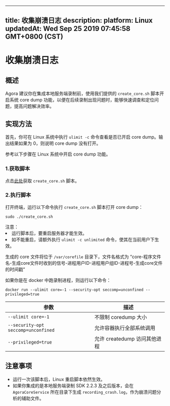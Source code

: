 
---
title: 收集崩溃日志
description: 
platform: Linux
updatedAt: Wed Sep 25 2019 07:45:58 GMT+0800 (CST)
---
# 收集崩溃日志
## 概述

Agora 建议你在集成本地服务端录制前，使用我们提供的 `create_core.sh` 脚本开启系统 core dump 功能，以便在后续录制出现问题时，能够快速调查和定位问题，提高问题解决效率。

## 实现方法

首先，你可在 Linux 系统中执行 `ulimit -c` 命令查看是否已开启 core dump。输出结果如果为 0，则说明 core dump 没有打开。

参考以下步骤在 Linux 系统中开启 core dump 功能。

### 1.获取脚本

点击[此处](https://download.agora.io/sh/create_core.sh)获取 `create_core.sh` 脚本。

### 2.执行脚本

打开终端，运行以下命令执行 `create_core.sh` 脚本打开 core dump：

~~~
sudo ./create_core.sh
~~~

<div class="alert note">注意：<li>运行脚本后，要重启服务器才能生效。<li>如不能重启，请额外执行 <code>ulimit -c unlimited</code> 命令，使其在当前用户下生效。</li></li></div>

生成的 core 文件将位于 `/var/corefile` 目录下，文件名格式为 “core-程序文件名-生成core文件时收到的信号-进程用户ID-进程用户组ID-进程号-生成core文件的时间戳”

如果你是在 docker 中跑录制进程，则运行以下命令：

~~~
docker run --ulimit core=-1 --security-opt seccomp=unconfined --privileged=true
~~~

| 参数                              | 描述                         |
|-----------------------------------|------------------------------|
| `--ulimit core=-1`                  | 不限制 coredump 大小         |
| `--security-opt seccomp=unconfined` | 允许容器执行全部系统调用     |
| `--privileged=true`                 | 允许 createdump 访问其他进程 |

## 注意事项

- 运行一次该脚本后，Linux 重启脚本依然生效。
- 如果你集成的是本地服务端录制 SDK 2.2.3 及之后版本，会在 `AgoraCoreService` 所在目录下生成 `recording_crash.log`，作为崩溃问题分析的辅助文件。
